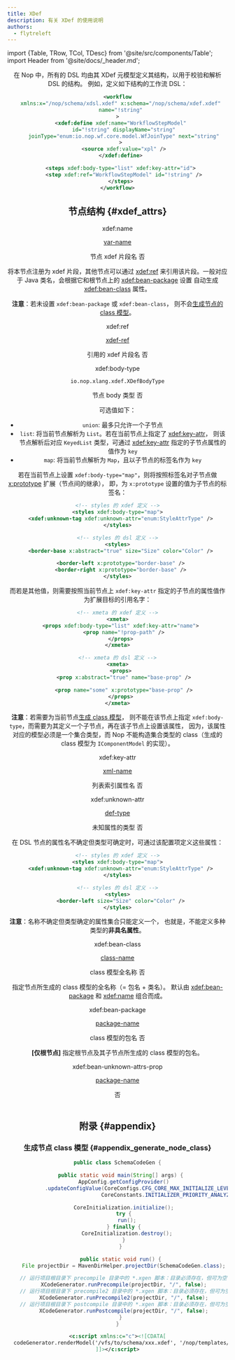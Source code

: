 ```yaml
---
title: XDef
description: 有关 XDef 的使用说明
authors:
  - flytreleft
---
```


import {Table, TRow, TCol, TDesc} from '@site/src/components/Table';
import Header from '@site/docs/\_header.md';

<Header />

在 Nop 中，所有的 DSL 均由其 XDef 元模型定义其结构，以用于校验和解析 DSL 的结构。
例如，定义如下结构的工作流 DSL：

```xml
<workflow
  xmlns:x="/nop/schema/xdsl.xdef" x:schema="/nop/schema/xdef.xdef"
  name="!string"
>
  <xdef:define xdef:name="WorkflowStepModel"
    id="!string" displayName="string"
    joinType="enum:io.nop.wf.core.model.WfJoinType" next="string"
  >
    <source xdef:value="xpl" />
  </xdef:define>

  <steps xdef:body-type="list" xdef:key-attr="id">
    <step xdef:ref="WorkflowStepModel" id="!string" />
  </steps>
</workflow>
```

## 节点结构 {#xdef_attrs}

<Table head={['属性', '值类型', '属性名称', '必填']}>

<!-- -->

<TRow><TCol id="attr_xdef_name"> xdef:name </TCol><TCol>

[var-name](../dict/std-domain#opt_var_name)

</TCol><TCol> 节点 xdef 片段名 </TCol>
<TCol> 否 </TCol><TDesc>

将本节点注册为 xdef 片段，其他节点可以通过 [xdef:ref](#attr_xdef_ref)
来引用该片段。一般对应于 Java 类名，会根据它和根节点上的
[xdef:bean-package](#attr_xdef_bean_package) 设置
自动生成 [xdef:bean-class](#attr_xdef_bean_class) 属性。

**注意**：若未设置 `xdef:bean-package` 或 `xdef:bean-class`，
则不会[生成节点的 class 模型](#appendix_generate_node_class)。

</TDesc></TRow>

<!-- -->

<TRow><TCol id="attr_xdef_ref"> xdef:ref </TCol><TCol>

[xdef-ref](../dict/std-domain#opt_xdef_ref)

</TCol><TCol> 引用的 xdef 片段名 </TCol>
<TCol> 否 </TCol><TDesc>


</TDesc></TRow>

<!-- -->

<TRow><TCol id="attr_xdef_body_type"> xdef:body-type </TCol><TCol>

`io.nop.xlang.xdef.XDefBodyType`

</TCol><TCol> 节点 body 类型 </TCol>
<TCol> 否 </TCol><TDesc>

可选值如下：

- `union`: 最多只允许一个子节点
- `list`: 将当前节点解析为 `List`。若在当前节点上指定了 [xdef:key-attr](#attr_xdef_key_attr)，
  则该节点解析后对应 `KeyedList` 类型，可通过 [xdef:key-attr](#attr_xdef_key_attr)
  指定的子节点属性的值作为 `key`
- `map`: 将当前节点解析为 `Map`，且以子节点的标签名作为 `key`

若在当前节点上设置 `xdef:body-type="map"`，则将按照标签名对子节点做
[x:prototype](./xdsl#attr_x_prototype) 扩展（节点间的继承），
即，为 `x:prototype` 设置的值为子节点的标签名：

```xml
<!-- styles 的 xdef 定义 -->
<styles xdef:body-type="map">
  <xdef:unknown-tag xdef:unknown-attr="enum:StyleAttrType" />
</styles>

<!-- styles 的 dsl 定义 -->
<styles>
  <border-base x:abstract="true" size="Size" color="Color" />

  <border-left x:prototype="border-base" />
  <border-right x:prototype="border-base" />
</styles>
```

而若是其他值，则需要按照当前节点上 `xdef:key-attr` 指定的子节点的属性值作为扩展目标的引用名字：

```xml
<!-- xmeta 的 xdef 定义 -->
<xmeta>
  <props xdef:body-type="list" xdef:key-attr="name">
    <prop name="!prop-path" />
  </props>
</xmeta>

<!-- xmeta 的 dsl 定义 -->
<xmeta>
  <props>
    <prop x:abstract="true" name="base-prop" />

    <prop name="some" x:prototype="base-prop" />
  </props>
</xmeta>
```

**注意**：若需要为当前节点[生成 class 模型](#appendix_generate_node_class)，
则不能在该节点上指定 `xdef:body-type`，而需要为其定义一个子节点，再在该子节点上设置该属性，
因为，该属性对应的模型必须是一个集合类型，而 Nop 不能构造集合类型的 class（生成的 class 模型为
`IComponentModel` 的实现）。

</TDesc></TRow>

<!-- -->

<TRow><TCol id="attr_xdef_key_attr"> xdef:key-attr </TCol><TCol>

[xml-name](../dict/std-domain#opt_xml_name)

</TCol><TCol> 列表索引属性名 </TCol>
<TCol> 否 </TCol><TDesc>


</TDesc></TRow>

<!-- -->

<TRow><TCol id="attr_xdef_unknown_attr"> xdef:unknown-attr </TCol><TCol>

[def-type](../dict/std-domain#opt_def_type)

</TCol><TCol> 未知属性的类型 </TCol>
<TCol> 否 </TCol><TDesc>

在 DSL 节点的属性名不确定但类型可确定时，可通过该配置项定义这些属性：

```xml
<!-- styles 的 xdef 定义 -->
<styles xdef:body-type="map">
  <xdef:unknown-tag xdef:unknown-attr="enum:StyleAttrType" />
</styles>

<!-- styles 的 dsl 定义 -->
<styles>
  <border-left size="Size" color="Color" />
</styles>
```

**注意**：名称不确定但类型确定的属性集合只能定义一个，
也就是，不能定义多种类型的**非具名属性**。

</TDesc></TRow>

<!-- -->

<TRow><TCol id="attr_xdef_bean_class"> xdef:bean-class </TCol><TCol>

[class-name](../dict/std-domain#opt_class_name)

</TCol><TCol> class 模型全名称 </TCol>
<TCol> 否 </TCol><TDesc>

指定节点所生成的 class 模型的全名称（= 包名 + 类名）。
默认由 [xdef:bean-package](#attr_xdef_bean_package)
和 [xdef:name](#attr_xdef_name) 组合而成。

</TDesc></TRow>

<!-- -->

<TRow><TCol id="attr_xdef_bean_package"> xdef:bean-package </TCol><TCol>

[package-name](../dict/std-domain#opt_package_name)

</TCol><TCol> class 模型的包名 </TCol>
<TCol> 否 </TCol><TDesc>

**[仅根节点]** 指定根节点及其子节点所生成的 class 模型的包名。

</TDesc></TRow>

<!-- -->

<TRow><TCol id="attr_xdef_bean_unknown_attrs_prop"> xdef:bean-unknown-attrs-prop </TCol><TCol>

[package-name](../dict/std-domain#opt_package_name)

</TCol><TCol>  </TCol>
<TCol> 否 </TCol><TDesc>


</TDesc></TRow>

</Table>

## 附录 {#appendix}

### 生成节点 class 模型 {#appendix_generate_node_class}

```java title="src/main/java/xx/xx/xx/SchemaCodeGen.java"
public class SchemaCodeGen {

  public static void main(String[] args) {
    AppConfig.getConfigProvider()
            .updateConfigValue(CoreConfigs.CFG_CORE_MAX_INITIALIZE_LEVEL,
                              CoreConstants.INITIALIZER_PRIORITY_ANALYZE);

    CoreInitialization.initialize();
    try {
      run();
    } finally {
      CoreInitialization.destroy();
    }
  }

  public static void run() {
    File projectDir = MavenDirHelper.projectDir(SchemaCodeGen.class);

    // 运行项目根目录下 precompile 目录中的 *.xgen 脚本：目录必须存在，但可为空目录
    XCodeGenerator.runPrecompile(projectDir, "/", false);
    // 运行项目根目录下 precompile2 目录中的 *.xgen 脚本：目录必须存在，但可为空目录
    XCodeGenerator.runPrecompile2(projectDir, "/", false);
    // 运行项目根目录下 postcompile 目录中的 *.xgen 脚本：目录必须存在，但可为空目录
    XCodeGenerator.runPostcompile(projectDir, "/", false);
  }
}
```

```xml title="precompile2/gen-xxx-xdsl.xgen"
<c:script xmlns:c="c"><![CDATA[
  codeGenerator.renderModel('/vfs/to/schema/xxx.xdef', '/nop/templates/xdsl', '/', $scope);
]]></c:script>
```
